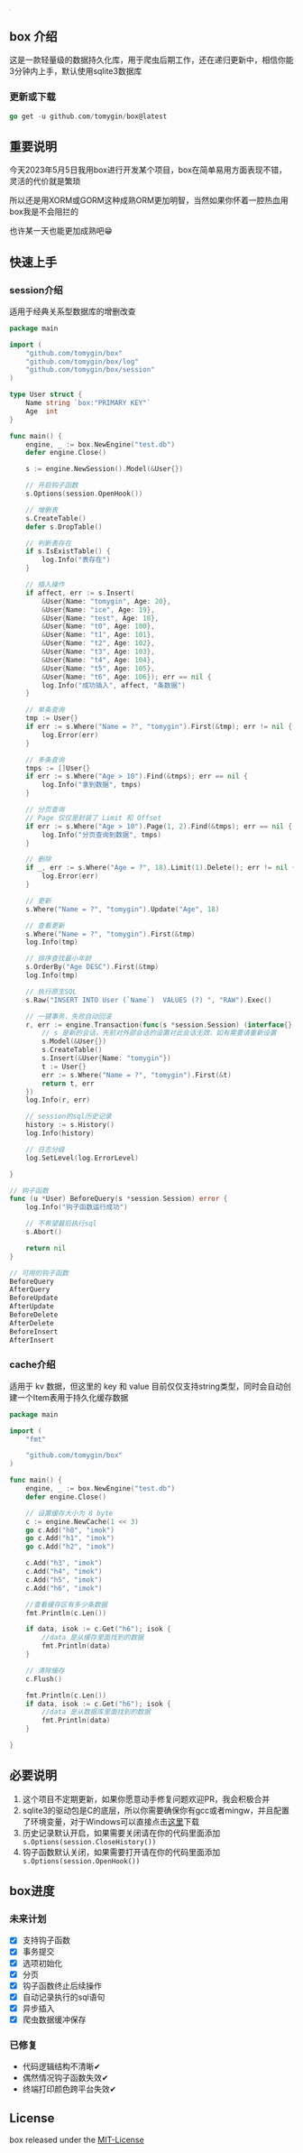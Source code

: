 <img src="logo.png" style="zoom:15%;" />

## box 介绍

这是一款轻量级的数据持久化库，用于爬虫后期工作，还在递归更新中，相信你能3分钟内上手，默认使用sqlite3数据库

### 更新或下载

```go
go get -u github.com/tomygin/box@latest
```

## 重要说明

今天2023年5月5日我用box进行开发某个项目，box在简单易用方面表现不错，灵活的代价就是繁琐

所以还是用XORM或GORM这种成熟ORM更加明智，当然如果你怀着一腔热血用box我是不会阻拦的

也许某一天也能更加成熟吧😁



## 快速上手

### session介绍

适用于经典关系型数据库的增删改查

```go
package main

import (
	"github.com/tomygin/box"
	"github.com/tomygin/box/log"
	"github.com/tomygin/box/session"
)

type User struct {
	Name string `box:"PRIMARY KEY"`
	Age  int
}

func main() {
	engine, _ := box.NewEngine("test.db")
	defer engine.Close()

	s := engine.NewSession().Model(&User{})

	// 开启钩子函数
	s.Options(session.OpenHook())

	// 增删表
	s.CreateTable()
	defer s.DropTable()

	// 判断表存在
	if s.IsExistTable() {
		log.Info("表存在")
	}

	// 插入操作
	if affect, err := s.Insert(
		&User{Name: "tomygin", Age: 20},
		&User{Name: "ice", Age: 19},
		&User{Name: "test", Age: 18},
		&User{Name: "t0", Age: 100},
		&User{Name: "t1", Age: 101},
		&User{Name: "t2", Age: 102},
		&User{Name: "t3", Age: 103},
		&User{Name: "t4", Age: 104},
		&User{Name: "t5", Age: 105},
		&User{Name: "t6", Age: 106}); err == nil {
		log.Info("成功插入", affect, "条数据")
	}

	// 单条查询
	tmp := User{}
	if err := s.Where("Name = ?", "tomygin").First(&tmp); err != nil {
		log.Error(err)
	}

	// 多条查询
	tmps := []User{}
	if err := s.Where("Age > 10").Find(&tmps); err == nil {
		log.Info("拿到数据", tmps)
	}

	// 分页查询
	// Page 仅仅是封装了 Limit 和 Offset
	if err := s.Where("Age > 10").Page(1, 2).Find(&tmps); err == nil {
		log.Info("分页查询到数据", tmps)
	}

	// 删除
	if _, err := s.Where("Age = ?", 18).Limit(1).Delete(); err != nil {
		log.Error(err)
	}

	// 更新
	s.Where("Name = ?", "tomygin").Update("Age", 18)

	// 查看更新
	s.Where("Name = ?", "tomygin").First(&tmp)
	log.Info(tmp)

	// 排序查找最小年龄
	s.OrderBy("Age DESC").First(&tmp)
	log.Info(tmp)

	// 执行原生SQL
	s.Raw("INSERT INTO User (`Name`)  VALUES (?) ", "RAW").Exec()

	// 一键事务，失败自动回滚
	r, err := engine.Transaction(func(s *session.Session) (interface{}, error) {
		// s 是新的会话，先前对外部会话的设置对此会话无效，如有需要请重新设置
		s.Model(&User{})
		s.CreateTable()
		s.Insert(&User{Name: "tomygin"})
		t := User{}
		err := s.Where("Name = ?", "tomygin").First(&t)
		return t, err
	})
	log.Info(r, err)

	// session的sql历史记录
	history := s.History()
	log.Info(history)

	// 日志分级
	log.SetLevel(log.ErrorLevel)

}

// 钩子函数
func (u *User) BeforeQuery(s *session.Session) error {
	log.Info("钩子函数运行成功")

	// 不希望最后执行sql
	s.Abort()

	return nil
}

```

```go
// 可用的钩子函数
BeforeQuery  
AfterQuery   
BeforeUpdate 
AfterUpdate  
BeforeDelete 
AfterDelete  
BeforeInsert 
AfterInsert  
```

### cache介绍

适用于 kv 数据，但这里的 key 和 value 目前仅仅支持string类型，同时会自动创建一个Item表用于持久化缓存数据

```go
package main

import (
	"fmt"

	"github.com/tomygin/box"
)

func main() {
	engine, _ := box.NewEngine("test.db")
	defer engine.Close()

	// 设置缓存大小为 8 byte
	c := engine.NewCache(1 << 3)
	go c.Add("h0", "imok")
	go c.Add("h1", "imok")
	go c.Add("h2", "imok")

	c.Add("h3", "imok")
	c.Add("h4", "imok")
	c.Add("h5", "imok")
	c.Add("h6", "imok")

	//查看缓存区有多少条数据
	fmt.Println(c.Len())

	if data, isok := c.Get("h6"); isok {
		//data 是从缓存里面找到的数据
		fmt.Println(data)
	}

	// 清除缓存
	c.Flush()

	fmt.Println(c.Len())
	if data, isok := c.Get("h6"); isok {
		//data 是从数据库里面找到的数据
		fmt.Println(data)
	}

}

```





## 必要说明

1. 这个项目不定期更新，如果你愿意动手修复问题欢迎PR，我会积极合并
2. sqlite3的驱动包是C的底层，所以你需要确保你有gcc或者mingw，并且配置了环境变量，对于Windows可以直接点击[这里](https://github.com/tomygin/box/releases/tag/v1.0.0)下载
3. 历史记录默认开启，如果需要关闭请在你的代码里面添加` s.Options(session.CloseHistory())`
4. 钩子函数默认关闭，如果需要打开请在你的代码里面添加` s.Options(session.OpenHook())`

## box进度

### 未来计划

- [x] 支持钩子函数
- [x] 事务提交
- [x] 选项初始化
- [x] 分页
- [x] 钩子函数终止后续操作
- [x] 自动记录执行的sql语句
- [x] 异步插入
- [x] 爬虫数据缓冲保存

### 已修复

- 代码逻辑结构不清晰✔
- 偶然情况钩子函数失效✔
- 终端打印颜色跨平台失效✔

## License

box released under the [MIT-License](./LICENSE)



